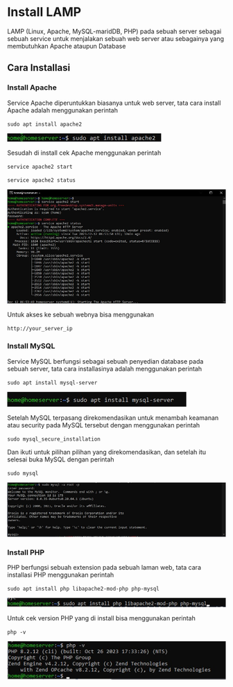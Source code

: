 # Install LAMP
LAMP (Linux, Apache, MySQL-maridDB, PHP) pada sebuah server sebagai sebuah service untuk menjalakan sebuah web server atau sebagainya yang membutuhkan Apache ataupun Database

## Cara Installasi

### Install Apache
Service Apache diperuntukkan biasanya untuk web server, tata cara install Apache adalah menggunakan perintah

<code>sudo apt install apache2</code>

![satu](img/lamp/1.jpg)

Sesudah di install cek Apache menggunakan perintah

<code>service apache2 start</code>

<code>service apache2 status</code>

![dua](img/lamp/2.jpg)

Untuk akses ke sebuah webnya bisa menggunakan

<code>http://your_server_ip</code>


### Install MySQL
Service MySQL berfungsi sebagai sebuah penyedian database pada sebuah server, tata cara installasinya adalah menggunakan perintah

<code>sudo apt install mysql-server</code>

![tiga](img/lamp/3.jpg)

Setelah MySQL terpasang direkomendasikan untuk menambah keamanan atau security pada MySQL tersebut dengan menggunakan perintah

<code>sudo mysql_secure_installation</code>

Dan ikuti untuk pilihan pilihan yang direkomendasikan, dan setelah itu selesai buka MySQL dengan perintah

<code>sudo mysql</code>

![empat](img/lamp/4.jpg)


### Install PHP
PHP berfungsi sebuah extension pada sebuah laman web, tata cara installasi PHP menggunakan perintah

<code>sudo apt install php libapache2-mod-php php-mysql</code>

![lima](img/lamp/5.jpg)

Untuk cek version PHP yang di install bisa menggunakan perintah

<code>php -v</code>

![lima](img/lamp/6.jpg)